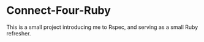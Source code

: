 # Connect-Four-Ruby
This is a small project introducing me to Rspec, and serving as a small Ruby refresher.
